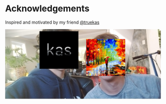 # Acknowledgements
Inspired and motivated by my friend [@truekas](https://gihtub.com/truekas)


![kas](https://raw.githubusercontent.com/CaenJones/ChromeSEC/refs/heads/main/src/kas.jpg)
